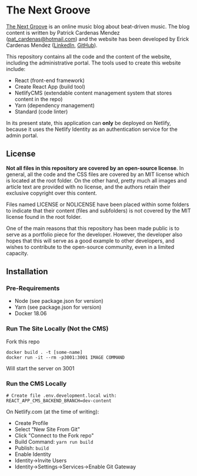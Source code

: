 # The Next Groove

[The Next Groove](https://github.com/facebook/create-react-app#readme) is an online music blog about beat-driven music. The blog content is written by Patrick Cardenas Mendez ([pat_cardenas@hotmail.com](mailto:pat_cardenas@hotmail.com)) and the website has been developed by Erick Cardenas Mendez ([LinkedIn](https://www.linkedin.com/in/erickcm/), [GitHub](https://github.com/travellingprog)).

This repository contains all the code and the content of the website, including the administrative portal. The tools used to create this website include:

- React (front-end framework)
- Create React App (build tool)
- NetlifyCMS (extendable content management system that stores content in the repo)
- Yarn (dependency management)
- Standard (code linter)

In its present state, this application can **only** be deployed on Netlify, because it uses the Netlify Identity as an authentication service for the admin portal.

## License

**Not all files in this repository are covered by an open-source license**. In general, all the code and the CSS files are covered by an MIT license which is located at the root folder. On the other hand, pretty much all images and article text are provided with no license, and the authors retain their exclusive copyright over this content.

Files named LICENSE or NOLICENSE have been placed within some folders to indicate that their content (files and subfolders) is not covered by the MIT license found in the root folder.

One of the main reasons that this repository has been made public is to serve as a portfolio piece for the developer. However, the developer also hopes that this will serve as a good example to other developers, and wishes to contribute to the open-source community, even in a limited capacity.

## Installation

### Pre-Requirements

- Node (see package.json for version)
- Yarn (see package.json for version)
- Docker 18.06

### Run The Site Locally (Not the CMS)

Fork this repo

```
docker build . -t [some-name]
docker run -it --rm -p3001:3001 IMAGE COMMAND
```

Will start the server on 3001

### Run the CMS Locally


```
# Create file .env.development.local with:
REACT_APP_CMS_BACKEND_BRANCH=dev-content
```

On Netlify.com (at the time of writing):

- Create Profile
- Select "New Site From Git"
- Click "Connect to the Fork repo"
- Build Command: `yarn run build`
- Publish: `build`
- Enable Identity
- Identity->Invite Users
- Identity->Settings->Services->Enable Git Gateway

